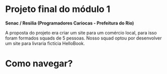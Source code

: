 # Projeto final do módulo 1
<strong>Senac / Resilia (Programadores Cariocas - Prefeitura do Rio)</strong>
<p>A proposta do projeto era criar um site para um comércio local, para isso foram formados squads de 5 pessoas. Nosso squad optou por desenvolver um site para livraria fictícia HelloBook.</p>
<h1>Como navegar?</h1>
